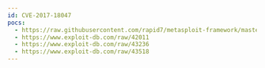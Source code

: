 ```yaml
---
id: CVE-2017-18047
pocs:
  - https://raw.githubusercontent.com/rapid7/metasploit-framework/master/modules/exploits/windows/ftp/labf_nfsaxe.rb
  - https://www.exploit-db.com/raw/42011
  - https://www.exploit-db.com/raw/43236
  - https://www.exploit-db.com/raw/43518
---
```

